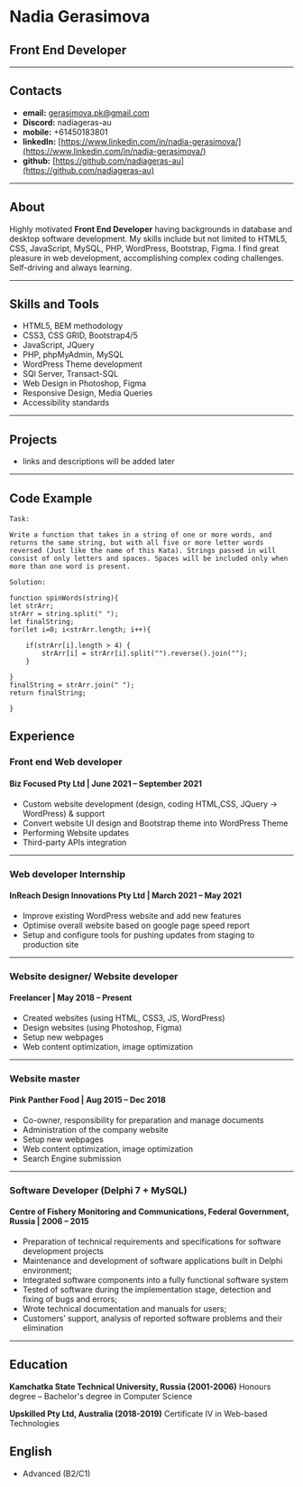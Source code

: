 # Nadia Gerasimova

## Front End Developer

---

## Contacts

- **email:** gerasimova.pk@gmail.com
- **Discord:** nadiageras-au
- **mobile:** +61450183801
- **linkedIn:** [https://www.linkedin.com/in/nadia-gerasimova/](https://www.linkedin.com/in/nadia-gerasimova/)
- **github:** [https://github.com/nadiageras-au](https://github.com/nadiageras-au)

---

## **About**

Highly motivated **Front End Developer** having backgrounds in database and desktop software development. My skills include but not limited to HTML5, CSS, JavaScript, MySQL, PHP, WordPress, Bootstrap, Figma. I find great pleasure in web development, accomplishing complex coding challenges. Self-driving and always learning.

---

## Skills and Tools

- HTML5, BEM methodology
- CSS3, CSS GRID, Bootstrap4/5
- JavaScript, JQuery
- PHP, phpMyAdmin, MySQL
- WordPress Theme development
- SQl Server, Transact-SQL
- Web Design in Photoshop, Figma
- Responsive Design, Media Queries
- Accessibility standards

---

## Projects

- links and descriptions will be added later

---

## Code Example

```
Task:

Write a function that takes in a string of one or more words, and returns the same string, but with all five or more letter words reversed (Just like the name of this Kata). Strings passed in will consist of only letters and spaces. Spaces will be included only when more than one word is present.

Solution:

function spinWords(string){
let strArr;
strArr = string.split(" ");
let finalString;
for(let i=0; i<strArr.length; i++){

    if(strArr[i].length > 4) {
        strArr[i] = strArr[i].split("").reverse().join("");
    }

}
finalString = strArr.join(" ");
return finalString;

}
```

## Experience

### Front end Web developer

#### Biz Focused Pty Ltd | June 2021 – September 2021

- Custom website development (design, coding HTML,CSS, JQuery -> WordPress) & support
- Convert website UI design and Bootstrap theme into WordPress Theme
- Performing Website updates
- Third-party APIs integration

---

### Web developer Internship

#### InReach Design Innovations Pty Ltd | March 2021 – May 2021

- Improve existing WordPress website and add new features
- Optimise overall website based on google page speed report
- Setup and configure tools for pushing updates from staging to production site

---

### Website designer/ Website developer

#### Freelancer | May 2018 – Present

- Created websites (using HTML, CSS3, JS, WordPress)
- Design websites (using Photoshop, Figma)
- Setup new webpages
- Web content optimization, image optimization

---

### Website master

#### Pink Panther Food | Aug 2015 – Dec 2018

- Co-owner, responsibility for preparation and manage documents
- Administration of the company website
- Setup new webpages
- Web content optimization, image optimization
- Search Engine submission

---

### Software Developer (Delphi 7 + MySQL)

#### Centre of Fishery Monitoring and Communications, Federal Government, Russia | 2006 – 2015

- Preparation of technical requirements and specifications for software development projects
- Maintenance and development of software applications built in Delphi environment;
- Integrated software components into a fully functional software system
- Tested of software during the implementation stage, detection and fixing of bugs and errors;
- Wrote technical documentation and manuals for users;
- Customers’ support, analysis of reported software problems and their elimination

---

## Education

**Kamchatka State Technical University, Russia (2001-2006)**
Honours degree – Bachelor's degree in Computer Science

**Upskilled Pty Ltd, Australia (2018-2019)**
Certificate IV in Web-based Technologies

## English

- Advanced (B2/C1)
